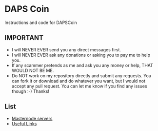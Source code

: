# DAPS Coin
Instructions and code for DAPSCoin

## IMPORTANT
  * I will NEVER EVER send you any direct messages first.
  * I will NEVER EVER ask any donations or asking you to pay me to help you.
  * If any scammer pretends as me and ask you any money or help, THAT WOULD NOT BE ME.
  * Do NOT work on my repository directly and submit any requests.  You can fork it or download and do whatever you want, but I would not accept any pull request. You can let me know if you find any issues though  :-)  Thanks!


## List
* [Masternode servers](https://github.com/richardjoo/DAPSCoin/blob/master/masternodes/README.md)
* [Useful Links](useful-links.md)
